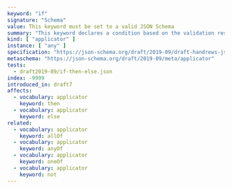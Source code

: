 ```yaml
---
keyword: "if"
signature: "Schema"
value: This keyword must be set to a valid JSON Schema
summary: "This keyword declares a condition based on the validation result of the given schema."
kind: [ "applicator" ]
instance: [ "any" ]
specification: "https://json-schema.org/draft/2019-09/draft-handrews-json-schema-02#rfc.section.9.2.2.1"
metaschema: "https://json-schema.org/draft/2019-09/meta/applicator"
tests:
  - draft2019-09/if-then-else.json
index: -9999
introduced_in: draft7
affects:
  - vocabulary: applicator
    keyword: then
  - vocabulary: applicator
    keyword: else
related:
  - vocabulary: applicator
    keyword: allOf
  - vocabulary: applicator
    keyword: anyOf
  - vocabulary: applicator
    keyword: oneOf
  - vocabulary: applicator
    keyword: not
---
```

